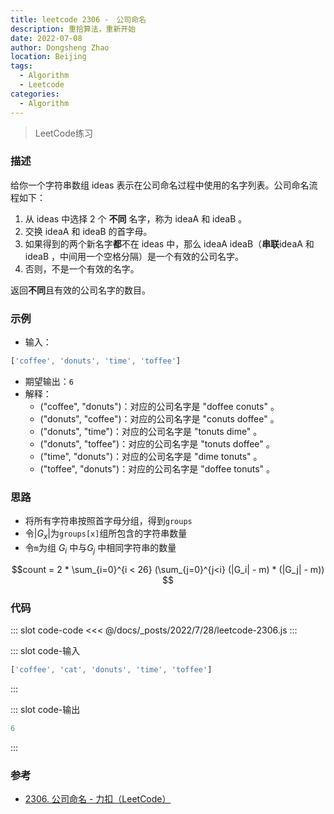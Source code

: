 ```yaml
---
title: leetcode 2306 -　公司命名
description: 重拾算法，重新开始
date: 2022-07-08
author: Dongsheng Zhao
location: Beijing
tags:
  - Algorithm
  - Leetcode
categories:
  - Algorithm
---
```


> LeetCode练习 
<!-- more -->

### 描述

给你一个字符串数组 ideas 表示在公司命名过程中使用的名字列表。公司命名流程如下：

1. 从 ideas 中选择 2 个 **不同** 名字，称为 ideaA 和 ideaB 。
2. 交换 ideaA 和 ideaB 的首字母。
3. 如果得到的两个新名字**都**不在 ideas 中，那么 ideaA ideaB（**串联**ideaA 和 ideaB ，中间用一个空格分隔）是一个有效的公司名字。
4. 否则，不是一个有效的名字。

返回**不同**且有效的公司名字的数目。

### 示例

- 输入：

```js
['coffee', 'donuts', 'time', 'toffee']
```

- 期望输出：`6`
- 解释：
  - ("coffee", "donuts")：对应的公司名字是 "doffee conuts" 。
  - ("donuts", "coffee")：对应的公司名字是 "conuts doffee" 。
  - ("donuts", "time")：对应的公司名字是 "tonuts dime" 。
  - ("donuts", "toffee")：对应的公司名字是 "tonuts doffee" 。
  - ("time", "donuts")：对应的公司名字是 "dime tonuts" 。
  - ("toffee", "donuts")：对应的公司名字是 "doffee tonuts" 。

### 思路

- 将所有字符串按照首字母分组，得到`groups`
- 令$|G_x|$为`groups[x]`组所包含的字符串数量
- 令`m`为组 $G_i$ 中与$G_j$ 中相同字符串的数量

$$count = 2 * \sum_{i=0}^{i < 26} (\sum_{j=0}^{j<i} (|G_i| - m) * (|G_j| - m)) $$

### 代码

<Util-CodeTab
  key-prefix="code"
  :code-types="['code', '输入', '输出']"
  default-active-code-type="code"
/>

::: slot code-code
<<< @/docs/_posts/2022/7/28/leetcode-2306.js
:::

::: slot code-输入
```js
['coffee', 'cat', 'donuts', 'time', 'toffee']
```
:::

::: slot code-输出
```js
6
```
:::


### 参考

- [2306. 公司命名 - 力扣（LeetCode）](https://leetcode.cn/problems/naming-a-company)
